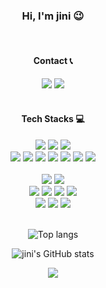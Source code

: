
<h3 align="center">Hi, I'm jini 😉</h3>
<br>

<h4 align="center">Contact 📞</h4>
<p align="center">
  <a href="https://blog.jiniworld.me"><img src="https://img.shields.io/badge/Blog-007396.svg?style=for-the-badge&color=ce5749&logo=Blogger&logoColor=white"/></a>
  <a href="mailto:jini@jiniworld.me"><img src="https://img.shields.io/badge/Email-d14836?style=for-the-badge&color=EA4335&logo=Gmail&logoColor=white"/></a>
  <br><br>
</p>
<h4 align="center">Tech Stacks 💻</h4>
<p align="center">
  <img src="https://img.shields.io/badge/Java-007396.svg?style=for-the-badge&logo=java&logoColor=white"/>
  <img src="https://img.shields.io/badge/Spring%20Boot%202-6DB33F.svg?style=for-the-badge&message=Spring%20Boot&logo=springboot&logoColor=white"/>
  <img src="https://img.shields.io/badge/Python%203-3776AB.svg?style=for-the-badge&logo=Python&logoColor=fff"/><br>
  
  <img src="https://img.shields.io/badge/HTML5-007396.svg?style=for-the-badge&color=E34F26&logo=HTML5&logoColor=fff"/>
  <img src="https://img.shields.io/badge/CSS3-1572B6.svg?style=for-the-badge&logo=HTML5&logoColor=fff"/>
  <img src="https://img.shields.io/badge/Java%20Script-007396.svg?style=for-the-badge&color=F7DF1E&logo=JavaScript&logoColor=000"/>
  
  <img src="https://img.shields.io/badge/Bootstrap%205-7952B3.svg?style=for-the-badge&logo=Bootstrap&logoColor=fff"/>
  <img src="https://img.shields.io/badge/jQuery-007396.svg?style=for-the-badge&color=0769AD&logo=jQuery&logoColor=fff"/>
  <img src="https://img.shields.io/badge/Vue.js-007396.svg?style=for-the-badge&color=4FC08D&logo=Vue.js&logoColor=fff"/>
  <img src="https://img.shields.io/badge/Scss-007396.svg?style=for-the-badge&color=CC6699&logo=Sass&logoColor=white"/>
  <br><br>
  <img src="https://img.shields.io/badge/Maria%20DB%2010.6-003545.svg?style=for-the-badge&logo=MariaDB&logoColor=white"/>
  <img src="https://img.shields.io/badge/MySQL%20-4479A1.svg?style=for-the-badge&message=MySQL&logo=mysql&logoColor=white"/><br>

  <img src="https://img.shields.io/badge/CentOS%207-007396.svg?style=for-the-badge&color=262577&logo=CentOS&logoColor=white"/>
  <img src="https://img.shields.io/badge/AWS EC2%20-%23FF9900.svg?&style=for-the-badge&logo=amazon-aws&logoColor=white"/>
  <img src="https://img.shields.io/badge/Naver%20Cloud-03C75A.svg?&style=for-the-badge&logo=Naver&logoColor=white"/>
  <img src="https://img.shields.io/badge/Oracle%20Cloud-F80000.svg?&style=for-the-badge&logo=Oracle&logoColor=white"/><br>
  
  <img src="https://img.shields.io/badge/Apache%202.4.48-D22128.svg?style=for-the-badge&logo=Apache"/>
  <img src="https://img.shields.io/badge/Apache%20Tomcat-C71A36.svg?style=for-the-badge&color=F8DC75&logo=Apache-Tomcat&logoColor=000"/>
  <img src="https://img.shields.io/badge/Jenkins-007396.svg?style=for-the-badge&message=Jenkins&color=D24939&logo=jenkins&logoColor=white"/>
  <br><br>
</p>

<p align="center">
  <img src="https://github-readme-stats.vercel.app/api/top-langs/?username=jiniya22&layout=compact&theme=dracula" alt="Top langs">
</p>
<p align="center">
   <img src="https://github-readme-stats.vercel.app/api?username=jiniya22&show_icons=true&theme=aura_dark" alt="jini's GitHub stats">
</p>

<p align="center">
  <a href="https://hits.seeyoufarm.com"><img src="https://hits.seeyoufarm.com/api/count/incr/badge.svg?url=https%3A%2F%2Fgithub.com%2Fjiniya22%2Fhit-counter&count_bg=%23CE5749&title_bg=%233B3A3A&icon=&icon_color=%23CE5749&title=Hits&edge_flat=false"></a>
</p>
